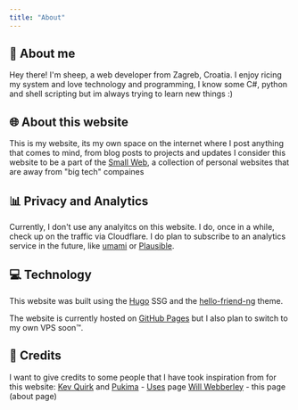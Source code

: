 ```yaml
---
title: "About"
---
```


## 🐏 About me
Hey there! I'm sheep, a web developer from Zagreb, Croatia. I enjoy ricing my system and love technology and programming, I know some C#, python and shell scripting but im always trying to learn new things :)

## 🌐 About this website
This is my website, its my own space on the internet where I post anything that comes to mind, from blog posts to projects and updates
I consider this website to be a part of the [Small Web](https://ar.al/2020/08/07/what-is-the-small-web/), a collection of personal websites that are away from "big tech" compaines

## 📊 Privacy and Analytics
Currently, I don't use any analyitcs on this website. I do, once in a while, check up on the traffic via Cloudflare.
I do plan to subscribe to an analytics service in the future, like [umami](https://umami.is/) or [Plausible](https://plausible.io/).

## 💻 Technology
This website was built using the [Hugo](https://gohugo.io) SSG and the [hello-friend-ng](https://github.com/rhazdon/hugo-theme-hello-friend-ng) theme.

The website is currently hosted on [GitHub Pages](https://github.com/pages) but I also plan to switch to my own VPS soon™️.

## 👏 Credits
I want to give credits to some people that I have took inspiration from for this website:
[Kev Quirk](https://kevq.uk) and [Pukima](https://pukima.site) - [Uses](https://sheepdev.xyz/uses) page
[Will Webberley](https://wilw.dev) - this page (about page)


